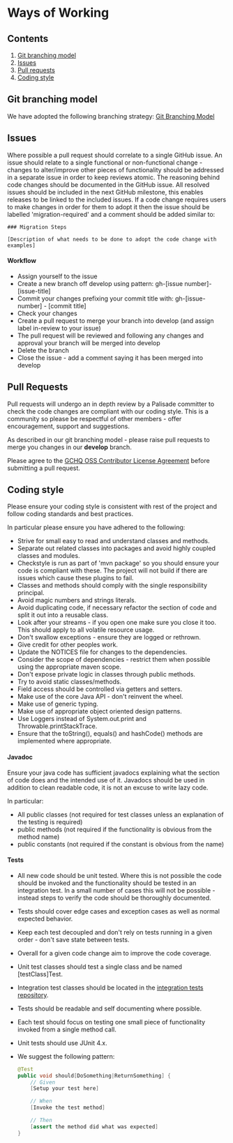 # Ways of Working

## Contents
1. [Git branching model](#git-branching-model)
1. [Issues](#issues)
1. [Pull requests](#pull-requests)
1. [Coding style](#coding-style)

## Git branching model
We have adopted the following branching strategy: [Git Branching Model](https://nvie.com/files/Git-branching-model.pdf)

## Issues 
Where possible a pull request should correlate to a single GitHub issue. An issue should relate to a single functional or non-functional change - changes to alter/improve other pieces of functionality should be addressed in a separate issue in order to keep reviews atomic.
The reasoning behind code changes should be documented in the GitHub issue. 
All resolved issues should be included in the next GitHub milestone, this enables releases to be linked to the included issues.
If a code change requires users to make changes in order for them to adopt it then the issue should be labelled 'migration-required' and a comment should be added similar to:

```
### Migration Steps

[Description of what needs to be done to adopt the code change with examples]
```

#### Workflow
* Assign yourself to the issue
* Create a new branch off develop using pattern: gh-[issue number]-[issue-title]
* Commit your changes prefixing your commit title with: gh-[issue-number] - [commit title]
* Check your changes
* Create a pull request to merge your branch into develop (and assign label in-review to your issue)
* The pull request will be reviewed and following any changes and approval your branch will be merged into develop
* Delete the branch
* Close the issue - add a comment saying it has been merged into develop

## Pull Requests
Pull requests will undergo an in depth review by a Palisade committer to check the code changes are compliant with our coding style. This is a community so please be respectful of other members - offer encouragement, support and suggestions. 

As described in our git branching model - please raise pull requests to merge you changes in our **develop** branch.

Please agree to the [GCHQ OSS Contributor License Agreement](https://github.com/GovernmentCommunicationsHeadquarters/Gaffer/wiki/GCHQ-OSS-Contributor-License-Agreement-V1.0) before submitting a pull request.

## Coding style
Please ensure your coding style is consistent with rest of the project and follow coding standards and best practices.

In particular please ensure you have adhered to the following:
* Strive for small easy to read and understand classes and methods.
* Separate out related classes into packages and avoid highly coupled classes and modules.
* Checkstyle is run as part of 'mvn package' so you should ensure your code is compliant with these. The project will not build if there are issues which cause these plugins to fail.
* Classes and methods should comply with the single responsibility principal.
* Avoid magic numbers and strings literals.
* Avoid duplicating code, if necessary refactor the section of code and split it out into a reusable class.
* Look after your streams - if you open one make sure you close it too. This should apply to all volatile resource usage.
* Don't swallow exceptions - ensure they are logged or rethrown.
* Give credit for other peoples work.
* Update the NOTICES file for changes to the dependencies.
* Consider the scope of dependencies - restrict them when possible using the appropriate maven scope.
* Don't expose private logic in classes through public methods.
* Try to avoid static classes/methods.
* Field access should be controlled via getters and setters.
* Make use of the core Java API - don't reinvent the wheel.
* Make use of generic typing.
* Make use of appropriate object oriented design patterns.
* Use Loggers instead of System.out.print and Throwable.printStackTrace.
* Ensure that the toString(), equals() and hashCode() methods are implemented where appropriate.

#### Javadoc
Ensure your java code has sufficient javadocs explaining what the section of code does and the intended use of it. Javadocs should be used in addition to clean readable code, it is not an excuse to write lazy code.

In particular:
* All public classes (not required for test classes unless an explanation of the testing is required)
* public methods (not required if the functionality is obvious from the method name)
* public constants (not required if the constant is obvious from the name)

#### Tests
* All new code should be unit tested. Where this is not possible the code should be invoked and the functionality should be tested in an integration test. In a small number of cases this will not be possible - instead steps to verify the code should be thoroughly documented.
* Tests should cover edge cases and exception cases as well as normal expected behavior.
* Keep each test decoupled and don't rely on tests running in a given order - don't save state between tests.
* Overall for a given code change aim to improve the code coverage.
* Unit test classes should test a single class and be named [testClass]Test.
* Integration test classes should be located in the [integration tests repository](https://github.com/gchq/Palisade-integration-tests).
* Tests should be readable and self documenting where possible. 
* Each test should focus on testing one small piece of functionality invoked from a single method call. 
* Unit tests should use JUnit 4.x.
* We suggest the following pattern:

  ```java
  @Test
  public void should[DoSomething|ReturnSomething] {
      // Given
      [Setup your test here]

      // When
      [Invoke the test method]

      // Then
      [assert the method did what was expected]
  }
  ```